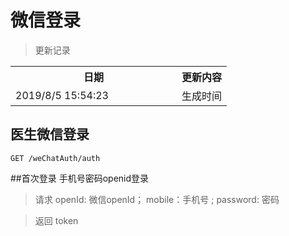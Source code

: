 # 微信登录

> 更新记录

<table>
    <tr>
        <th style="width:250px;">日期</th>
        <th>更新内容</th>
    </tr>
    <tr>
        <td>2019/8/5 15:54:23 </td>
        <td>生成时间</td>
    </tr>
</table>


## 医生微信登录

```
GET /weChatAuth/auth
```

##首次登录 手机号密码openid登录
 >请求  openId: 微信openId；  mobile：手机号 ; password: 密码 
  
 >返回  token  
